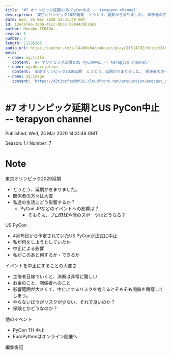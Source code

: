 ```yaml
---
title: '#7 オリンピック延期とUS PyCon中止 -- terapyon channel'
description: '東京オリンピック2020延期  とうとう、延期がきまりました。 関係者の方々は大変 私達の生活にどう影響するか？      PyCon JPなどのイベントへの影響は？          そもそも、プロ'
date: Wed, 25 Mar 2020 14:31:49 GMT
id: 12ec674a-3a5b-41cc-8bac-58044d9b7dc0
author: Manabu TERADA
season: 1
number: 7
length: 21295265
audio_url: https://anchor.fm/s/14480e04/podcast/play/11514792/https%3A%2F%2Fd3ctxlq1ktw2nl.cloudfront.net%2Fstaging%2F2020-03-25%2F7081ab85e2cf1b52dfd6ce8b0326c2a1.m4a
meta:
 - name: og:title
   content: '#7 オリンピック延期とUS PyCon中止 -- terapyon channel'
 - name: og:description
   content: '東京オリンピック2020延期  とうとう、延期がきまりました。 関係者の方々は大変 私達の生活にどう影響するか？      PyCon JPなどのイベントへの影響は？          そもそも、プロ'
 - name: og:image
   content: 'https://d3t3ozftmdmh3i.cloudfront.net/production/podcast_uploaded/3302665/3302665-1582446732992-f3e5401da36c1.jpg'
---
```

# #7 オリンピック延期とUS PyCon中止 -- terapyon channel

Published: Wed, 25 Mar 2020 14:31:49 GMT

Season: 1 / Number: 7

# Note

<p>東京オリンピック2020延期</p>
<ul>
 <li>とうとう、延期がきまりました。</li>
 <li>関係者の方々は大変</li>
  <li>私達の生活にどう影響するか？
    <ul>
      <li>PyCon JPなどのイベントへの影響は？
        <ul>
          <li>そもそも、プロ野球や他のスポーツはどうなる？</li>
        </ul>
      </li>
    </ul>
  </li>
</ul>
<p>US PyCon</p>
<ul>
  <li>4月15日から予定されていたUS PyConが正式に中止</li>
  <li>私が何をしようとしていたか</li>
  <li>中止による影響</li>
  <li>私がこのあと何するか・できるか</li>
</ul>
<p>イベントを中止にすることの大変さ</p>
<ul>
  <li>主催者目線でいくと、決断は非常に難しい</li>
  <li>お金のこと、関係者へのこと</li>
  <li>影響範囲が大きくて、中止にするリスクを考えるとそもそも開催を躊躇してしまう。</li>
  <li>やらないほうがリスクが少ない、それで良いのか？</li>
  <li>保険とかどうなのか？</li>
</ul>
<p>他のイベント</p>
<ul>
  <li>PyCon TH 中止</li>
  <li>EuroPythonはオンライン開催へ</li>
</ul>
<p>編集後記</p>



<a-player 
:options="{
  audio: [
    {
        name: '#7 オリンピック延期とUS PyCon中止 -- terapyon channel',
        artist: 'terapyon',
        url: 'https://anchor.fm/s/14480e04/podcast/play/11514792/https%3A%2F%2Fd3ctxlq1ktw2nl.cloudfront.net%2Fstaging%2F2020-03-25%2F7081ab85e2cf1b52dfd6ce8b0326c2a1.m4a',
        cover: 'https://d3t3ozftmdmh3i.cloudfront.net/production/podcast_uploaded/3302665/3302665-1582446732992-f3e5401da36c1.jpg'
    }
    ]
}"
/>

